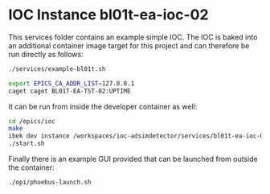 # IOC Instance bl01t-ea-ioc-02

This services folder contains an example simple IOC. The IOC is baked into an additional container image target for this project and can therefore be run directly as follows:

```bash
./services/example-bl01t.sh

export EPICS_CA_ADDR_LIST=127.0.0.1
caget caget BL01T-EA-TST-02:UPTIME
```

It can be run from inside the developer container as well:

```bash
cd /epics/ioc
make
ibek dev instance /workspaces/ioc-adsimdetector/services/bl01t-ea-ioc-02/
./start.sh
```

Finally there is an example GUI provided that can be launched from outside the container:

```bash
./opi/phoebus-launch.sh
```
